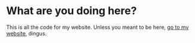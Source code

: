 # What are you doing here?
This is all the code for my website. Unless you meant to be here, [go to my website](http://jwalk.io/projects), dingus. 

